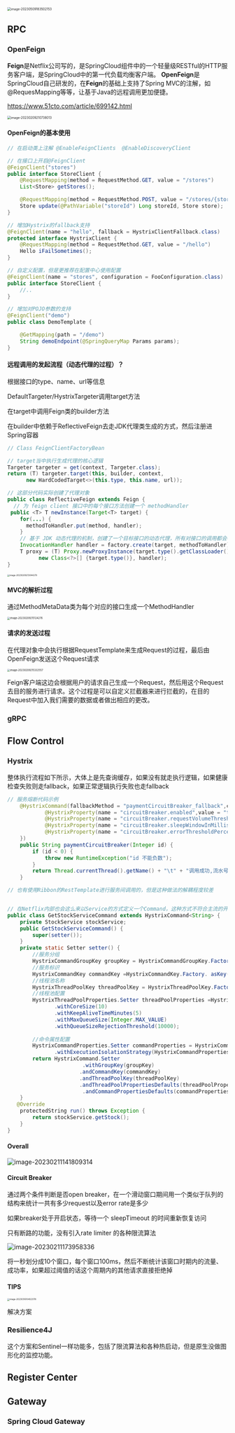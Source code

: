

<img src="https://hansomehu-picgo.oss-cn-hangzhou.aliyuncs.com/typora/image-20230509183502153.png" alt="image-20230509183502153" style="zoom:50%;" />



## RPC





### OpenFeign

**Feign**是Netflix公司写的，是SpringCloud组件中的一个轻量级RESTful的HTTP服务客户端，是SpringCloud中的第一代负载均衡客户端。 **OpenFeign**是SpringCloud自己研发的，在**Feign**的基础上支持了Spring MVC的注解，如@RequesMapping等等，让基于Java的远程调用更加便捷。

https://www.51cto.com/article/699142.html



<img src="https://hansomehu-picgo.oss-cn-hangzhou.aliyuncs.com/typora/image-20230209210738013.png" alt="image-20230209210738013" style="zoom: 50%;" />



#### OpenFeign的基本使用

```java
// 在启动类上注解 @EnableFeignClients  @EnableDiscoveryClient

// 在接口上开启@FeignClient
@FeignClient("stores")
public interface StoreClient {
    @RequestMapping(method = RequestMethod.GET, value = "/stores")
    List<Store> getStores();

    @RequestMapping(method = RequestMethod.POST, value = "/stores/{storeId}", consumes = "application/json")
    Store update(@PathVariable("storeId") Long storeId, Store store);
}

// 增加Hystrix的fallback支持
@FeignClient(name = "hello", fallback = HystrixClientFallback.class)
protected interface HystrixClient {
    @RequestMapping(method = RequestMethod.GET, value = "/hello")
    Hello iFailSometimes();
}

// 自定义配置，但是更推荐在配置中心使用配置
@FeignClient(name = "stores", configuration = FooConfiguration.class)
public interface StoreClient {
    //..
}

// 增加对POJO参数的支持
@FeignClient("demo")
public class DemoTemplate {

    @GetMapping(path = "/demo")
    String demoEndpoint(@SpringQueryMap Params params);
}
```





#### 远程调用的发起流程（动态代理的过程）？

根据接口的type、name、url等信息

DefaultTargeter/HystrixTargeter调用target方法

在target中调用Feign类的builder方法

在builder中依赖于ReflectiveFeign去走JDK代理类生成的方式，然后注册进Spring容器

```java
// Class FeignClientFactoryBean

// target当中执行生成代理的核心逻辑
Targeter targeter = get(context, Targeter.class); 
return (T) targeter.target(this, builder, context, 
      new HardCodedTarget<>(this.type, this.name, url)); 

// 这部分代码实际创建了代理对象
public class ReflectiveFeign extends Feign { 
  // 为 feign client 接口中的每个接口方法创建一个 methodHandler 
 public <T> T newInstance(Target<T> target) { 
    for(...) { 
      methodToHandler.put(method, handler); 
    } 
    // 基于 JDK 动态代理的机制，创建了一个目标接口的动态代理，所有对接口的调用都会被拦截，然后转交给 handler 的方法。 
    InvocationHandler handler = factory.create(target, methodToHandler); 
    T proxy = (T) Proxy.newProxyInstance(target.type().getClassLoader(), // JDK代理
          new Class<?>[] {target.type()}, handler); 
} 
```

<img src="https://hansomehu-picgo.oss-cn-hangzhou.aliyuncs.com/typora/image-20230209213044279.png" alt="image-20230209213044279" style="zoom: 33%;" />



#### MVC的解析过程

通过MethodMetaData类为每个对应的接口生成一个MethodHandler

<img src="https://hansomehu-picgo.oss-cn-hangzhou.aliyuncs.com/typora/image-20230209215124276.png" alt="image-20230209215124276" style="zoom:40%;" />



#### 请求的发送过程

在代理对象中会执行根据RequestTemplate来生成Request的过程，最后由OpenFeign发送这个Request请求

<img src="https://hansomehu-picgo.oss-cn-hangzhou.aliyuncs.com/typora/image-20230209215332557.png" alt="image-20230209215332557" style="zoom:40%;" />

Feign客户端这边会根据用户的请求自己生成一个Request，然后用这个Request去目的服务进行请求。这个过程是可以自定义拦截器来进行拦截的，在目的Request中加入我们需要的数据或者做出相应的更改。



### gRPC

















## Flow Control



### Hystrix

整体执行流程如下所示，大体上是先查询缓存，如果没有就走执行逻辑，如果健康检查失败则走fallback，如果正常逻辑执行失败也走fallback

```java
// 服务熔断代码示例
    @HystrixCommand(fallbackMethod = "paymentCircuitBreaker_fallback",commandProperties = {
            @HystrixProperty(name = "circuitBreaker.enabled",value = "true"),//是否开启断路器
            @HystrixProperty(name = "circuitBreaker.requestVolumeThreshold",value = "10"),//请求次数
            @HystrixProperty(name = "circuitBreaker.sleepWindowInMilliseconds",value = "10000"),//时间范围
            @HystrixProperty(name = "circuitBreaker.errorThresholdPercentage",value = "60")//失败率%达到多少后跳闸
    })
    public String paymentCircuitBreaker(Integer id) {
        if (id < 0) {
            throw new RuntimeException("id 不能负数");
        }
        return Thread.currentThread().getName() + "\t" + "调用成功,流水号: " + IdUtil.fastSimpleUUID();
    }

// 也有使用Ribbon的RestTemplate进行服务间调用的，但是这种做法的解耦程度较差


// 在Netflix内部也会这么来以Service的方式定义一个Command，这种方式不符合主流的开发
public class GetStockServiceCommand extends HystrixCommand<String> { 
    private StockService stockService; 
    public GetStockServiceCommand() { 
        super(setter()); 
    } 
    private static Setter setter() { 
        //服务分组 
        HystrixCommandGroupKey groupKey = HystrixCommandGroupKey.Factory. asKey("stock"); 
        //服务标识 
        HystrixCommandKey commandKey =HystrixCommandKey.Factory. asKey("getStock"); 
        //线程池名称 
        HystrixThreadPoolKey threadPoolKey = HystrixThreadPoolKey.Factory. asKey("stock-pool"); 
        //线程池配置 
        HystrixThreadPoolProperties.Setter threadPoolProperties =HystrixThreadPoolProperties.Setter threadPoolProperties =HystrixThreadPoolProperties.Setter() 
               .withCoreSize(10) 
               .withKeepAliveTimeMinutes(5) 
               .withMaxQueueSize(Integer.MAX_VALUE) 
               .withQueueSizeRejectionThreshold(10000); 
  
        //命令属性配置 
        HystrixCommandProperties.Setter commandProperties = HystrixCommandProperties.Setter() 
               .withExecutionIsolationStrategy(HystrixCommandProperties.ExecutionIsolationStrategy.THREAD); 
        return HystrixCommand.Setter 
                        .withGroupKey(groupKey) 
                       .andCommandKey(commandKey) 
                       .andThreadPoolKey(threadPoolKey) 
                       .andThreadPoolPropertiesDefaults(threadPoolProperties) 
                        .andCommandPropertiesDefaults(commandProperties); 
    } 
   @Override 
    protectedString run() throws Exception { 
        return stockService.getStock(); 
    } 
} 
```



#### Overall

![image-20230211141809314](https://hansomehu-picgo.oss-cn-hangzhou.aliyuncs.com/typora/image-20230211141809314.png)





#### Circuit Breaker

通过两个条件判断是否open breaker，在一个滑动窗口期间用一个类似于队列的结构来统计一共有多少request以及error rate是多少

如果breaker处于开启状态，等待一个 sleepTimeout 的时间重新恢复访问

只有断路的功能，没有引入rate limiter 的各种限流算法

![image-20230211173958336](https://hansomehu-picgo.oss-cn-hangzhou.aliyuncs.com/typora/image-20230211173958336.png)

将一秒划分成10个窗口，每个窗口100ms，然后不断统计该窗口时期内的流量、成功率，如果超过阈值的话这个周期内的其他请求直接拒绝掉













#### TIPS

<img src="https://hansomehu-picgo.oss-cn-hangzhou.aliyuncs.com/typora/image-20230316104023178.png" alt="image-20230316104023178" style="zoom:33%;" />

解决方案





### Resilience4J

这个方案和Sentinel一样功能多，包括了限流算法和各种热启动，但是原生没做图形化的监控功能。



## Register Center



## Gateway



### Spring Cloud Gateway


